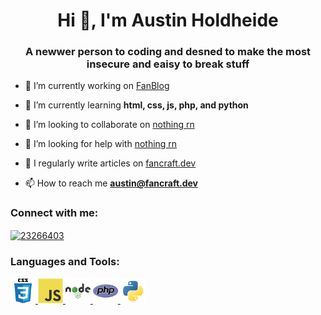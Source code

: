 <h1 align="center">Hi 👋, I'm Austin Holdheide</h1>
<h3 align="center">A newwer person to coding and desned to make the most insecure and eaisy to break stuff</h3>

- 🔭 I’m currently working on [FanBlog](https://github.com/Austin-Holdheide/FanBlog)

- 🌱 I’m currently learning **html, css, js, php, and python**

- 👯 I’m looking to collaborate on [nothing rn](https://github.com/Austin-Holdheide/)

- 🤝 I’m looking for help with [nothing rn](https://github.com/Austin-Holdheide/)

- 📝 I regularly write articles on [fancraft.dev](https://fancraft.dev)

- 📫 How to reach me **austin@fancraft.dev**

<h3 align="left">Connect with me:</h3>
<p align="left">
<a href="https://stackoverflow.com/users/23266403" target="blank"><img align="center" src="https://raw.githubusercontent.com/rahuldkjain/github-profile-readme-generator/master/src/images/icons/Social/stack-overflow.svg" alt="23266403" height="30" width="40" /></a>
</p>

<h3 align="left">Languages and Tools:</h3>
<p align="left"> <a href="https://www.w3schools.com/css/" target="_blank" rel="noreferrer"> <img src="https://raw.githubusercontent.com/devicons/devicon/master/icons/css3/css3-original-wordmark.svg" alt="css3" width="40" height="40"/> </a> <a href="https://developer.mozilla.org/en-US/docs/Web/JavaScript" target="_blank" rel="noreferrer"> <img src="https://raw.githubusercontent.com/devicons/devicon/master/icons/javascript/javascript-original.svg" alt="javascript" width="40" height="40"/> </a> <a href="https://nodejs.org" target="_blank" rel="noreferrer"> <img src="https://raw.githubusercontent.com/devicons/devicon/master/icons/nodejs/nodejs-original-wordmark.svg" alt="nodejs" width="40" height="40"/> </a> <a href="https://www.php.net" target="_blank" rel="noreferrer"> <img src="https://raw.githubusercontent.com/devicons/devicon/master/icons/php/php-original.svg" alt="php" width="40" height="40"/> </a> <a href="https://www.python.org" target="_blank" rel="noreferrer"> <img src="https://raw.githubusercontent.com/devicons/devicon/master/icons/python/python-original.svg" alt="python" width="40" height="40"/> </a> </p>

